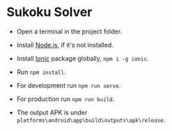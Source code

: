 # Sukoku Solver

* Open a terminal in the project folder.

* Install [Node.js](https://nodejs.org/), if it's not installed.

* Install [Ionic](https://ionicframework.com/) package globally, `npm i -g ionic`.

* Run `npm install`.

* For development run `npm run serve`.

* For production run `npm run build`.

* The output APK is under `platforms\android\app\build\outputs\apk\release`.

